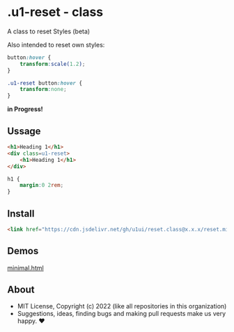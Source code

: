 # .u1-reset - class
A class to reset Styles (beta)

Also intended to reset own styles:

```css
button:hover {
    transform:scale(1.2);
}

.u1-reset button:hover {
    transform:none;
}
```

**in Progress!**

## Ussage

```html
<h1>Heading 1</h1>
<div class=u1-reset>
    <h1>Heading 1</h1>
</div>
```

```css
h1 {
    margin:0 2rem;
}
```

## Install

```html
<link href="https://cdn.jsdelivr.net/gh/u1ui/reset.class@x.x.x/reset.min.css" rel=stylesheet>
```

## Demos

[minimal.html](http://gcdn.li/u1ui/reset.class@main/tests/minimal.html)  

## About

- MIT License, Copyright (c) 2022 <u1> (like all repositories in this organization) <br>
- Suggestions, ideas, finding bugs and making pull requests make us very happy. ♥

